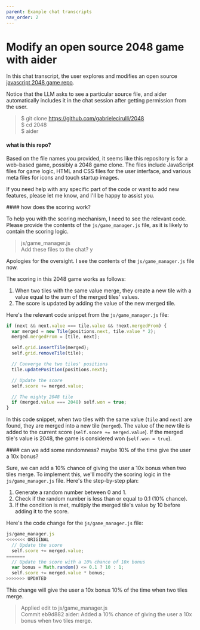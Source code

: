 ```yaml
---
parent: Example chat transcripts
nav_order: 2
---
```


# Modify an open source 2048 game with aider

In this chat transcript, the user explores and modifies an open source [javascript 2048 game repo](https://github.com/gabrielecirulli/2048).

Notice that the LLM asks to see a particular source file, and aider automatically includes it in the chat session after getting permission from the user.

<div class="chat-transcript" markdown="1">

> $ git clone https://github.com/gabrielecirulli/2048  
> $ cd 2048  
> $ aider  

#### what is this repo?  

Based on the file names you provided, it seems like this repository is for a web-based game, possibly a 2048 game clone. The files include JavaScript files for game logic, HTML and CSS files for the user interface, and various meta files for icons and touch startup images.

If you need help with any specific part of the code or want to add new features, please let me know, and I'll be happy to assist you.


</div>
<div class="chat-transcript" markdown="1">
#### how does the scoring work?  

To help you with the scoring mechanism, I need to see the relevant code. Please provide the contents of the `js/game_manager.js` file, as it is likely to contain the scoring logic.


> js/game_manager.js  
> Add these files to the chat? y


Apologies for the oversight. I see the contents of the `js/game_manager.js` file now.

The scoring in this 2048 game works as follows:

1. When two tiles with the same value merge, they create a new tile with a value equal to the sum of the merged tiles' values.
2. The score is updated by adding the value of the new merged tile.

Here's the relevant code snippet from the `js/game_manager.js` file:

```javascript
if (next && next.value === tile.value && !next.mergedFrom) {
  var merged = new Tile(positions.next, tile.value * 2);
  merged.mergedFrom = [tile, next];

  self.grid.insertTile(merged);
  self.grid.removeTile(tile);

  // Converge the two tiles' positions
  tile.updatePosition(positions.next);

  // Update the score
  self.score += merged.value;

  // The mighty 2048 tile
  if (merged.value === 2048) self.won = true;
}
```

In this code snippet, when two tiles with the same value (`tile` and `next`) are found, they are merged into a new tile (`merged`). The value of the new tile is added to the current score (`self.score += merged.value`). If the merged tile's value is 2048, the game is considered won (`self.won = true`).


</div>
<div class="chat-transcript" markdown="1">
#### can we add some randomness? maybe 10% of the time give the user a 10x bonus?  

Sure, we can add a 10% chance of giving the user a 10x bonus when two tiles merge. To implement this, we'll modify the scoring logic in the `js/game_manager.js` file. Here's the step-by-step plan:

1. Generate a random number between 0 and 1.
2. Check if the random number is less than or equal to 0.1 (10% chance).
3. If the condition is met, multiply the merged tile's value by 10 before adding it to the score.

Here's the code change for the `js/game_manager.js` file:

```javascript
js/game_manager.js
<<<<<<< ORIGINAL
  // Update the score
  self.score += merged.value;
=======
  // Update the score with a 10% chance of 10x bonus
  var bonus = Math.random() <= 0.1 ? 10 : 1;
  self.score += merged.value * bonus;
>>>>>>> UPDATED
```

This change will give the user a 10x bonus 10% of the time when two tiles merge.

> Applied edit to js/game_manager.js  
> Commit eb9d882 aider: Added a 10% chance of giving the user a 10x bonus when two tiles merge.  

</div>
